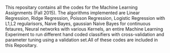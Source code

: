 This repositary contains all the codes for the Machine Learning Assignments (Fall 2015). The algorithms implemented are Linear Regression, Ridge Regression, Poisson Regression, Logistic Regression with L1,L2 regularisors, Naive Bayes, gaussian Naive Bayes for continuous fetaures, Neural networks with various Kernels, an entire Machine Learning Experiment to run different hand coded classifiers with cross-validation and parameter tuning using a validation set.All of these codes are included in this Repositary.
